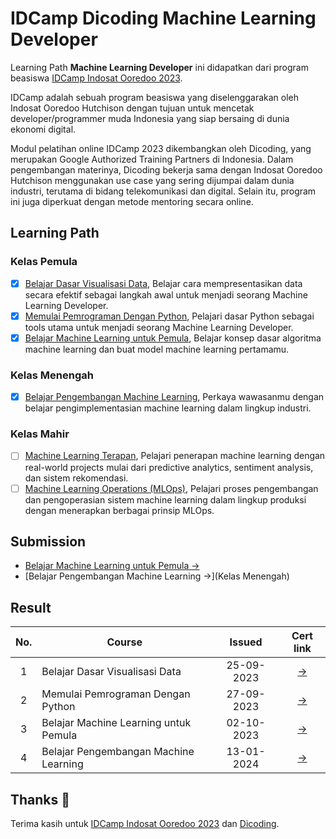 # IDCamp Dicoding Machine Learning Developer

Learning Path **Machine Learning Developer** ini didapatkan dari program beasiswa [IDCamp Indosat Ooredoo 2023](https://idcamp.ioh.co.id/).

IDCamp adalah sebuah program beasiswa yang diselenggarakan oleh Indosat Ooredoo Hutchison dengan tujuan untuk mencetak developer/programmer muda Indonesia yang siap bersaing di dunia ekonomi digital.

Modul pelatihan online IDCamp 2023 dikembangkan oleh Dicoding, yang merupakan Google Authorized Training Partners di Indonesia. Dalam pengembangan materinya, Dicoding bekerja sama dengan Indosat Ooredoo Hutchison menggunakan use case yang sering dijumpai dalam dunia industri, terutama di bidang telekomunikasi dan digital. Selain itu, program ini juga diperkuat dengan metode mentoring secara online.

## Learning Path
### Kelas Pemula
- [x] [Belajar Dasar Visualisasi Data](https://www.dicoding.com/academies/177), Belajar cara mempresentasikan data secara efektif sebagai langkah awal untuk menjadi seorang Machine Learning Developer.
- [x] [Memulai Pemrograman Dengan Python](https://www.dicoding.com/academies/86), Pelajari dasar Python sebagai tools utama untuk menjadi seorang Machine Learning Developer.
- [x] [Belajar Machine Learning untuk Pemula](https://www.dicoding.com/academies/184), Belajar konsep dasar algoritma machine learning dan buat model machine learning pertamamu.

### Kelas Menengah
- [x] [Belajar Pengembangan Machine Learning](https://www.dicoding.com/academies/185), Perkaya wawasanmu dengan belajar pengimplementasian machine learning dalam lingkup industri.

### Kelas Mahir
- [ ] [Machine Learning Terapan](https://www.dicoding.com/academies/319), Pelajari penerapan machine learning dengan real-world projects mulai dari predictive analytics, sentiment analysis, dan sistem rekomendasi.
- [ ] [Machine Learning Operations (MLOps)](https://www.dicoding.com/academies/443), Pelajari proses pengembangan dan pengoperasian sistem machine learning dalam lingkup produksi dengan menerapkan berbagai prinsip MLOps.

## Submission

- [Belajar Machine Learning untuk Pemula →](https://github.com/ranggawpp/Machine-Learning-Dicoding/tree/995b88814b5e9196c974a9c83208e4658e1ed006/Kelas%20Pemula)
- [Belajar Pengembangan Machine Learning →](Kelas Menengah)

## Result

| No.  | Course                                  |  Issued | Cert link |
|:----:|---|:-:|:-:|
|  1   |  Belajar Dasar Visualisasi Data         | 25-09-2023 | [→](https://www.dicoding.com/certificates/53XE4O7QKZRN) |
|  2   |  Memulai Pemrograman Dengan Python      | 27-09-2023 | [→](https://www.dicoding.com/certificates/GRX52OR42X0M) |
|  3   |  Belajar Machine Learning untuk Pemula  | 02-10-2023 | [→](https://www.dicoding.com/certificates/81P27467NZOY) |
|  4   |  Belajar Pengembangan Machine Learning  | 13-01-2024 | [→](https://www.dicoding.com/certificates/0LZ026W4RX65) |

## Thanks :pray:

Terima kasih untuk [IDCamp Indosat Ooredoo 2023](https://idcamp.ioh.co.id/) dan [Dicoding](https://www.dicoding.com/).
